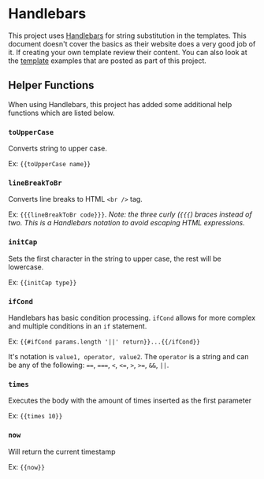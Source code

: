 # Handlebars

This project uses [Handlebars](http://handlebarsjs.com/) for string substitution in the templates. This document doesn't cover the basics as their website does a very good job of it. If creating your own template review their content. You can also look at the [template](../templates) examples that are posted as part of this project.


## Helper Functions
When using Handlebars, this project has added some additional help functions which are listed below.

### `toUpperCase`

Converts string to upper case.

Ex: `{{toUpperCase name}}`

### `lineBreakToBr`

Converts line breaks to HTML `<br />` tag.

Ex: `{{{lineBreakToBr code}}}`. _Note: the three curly (`{{{`) braces instead of two. This is a Handlebars notation to avoid escaping HTML expressions._

### `initCap`

Sets the first character in the string to upper case, the rest will be lowercase.

Ex: `{{initCap type}}`

### `ifCond`

Handlebars has basic condition processing. `ifCond` allows for more complex and multiple conditions in an `if` statement.

Ex: `{{#ifCond params.length '||' return}}...{{/ifCond}}`

It's notation is `value1, operator, value2`. The `operator` is a string and can be any of the following: `==`, `===`, `<`, `<=`, `>`, `>=`, `&&`, `||`.

### `times`

Executes the body with the amount of times inserted as the first parameter

Ex: `{{times 10}}`

### `now`

Will return the current timestamp

Ex: `{{now}}`